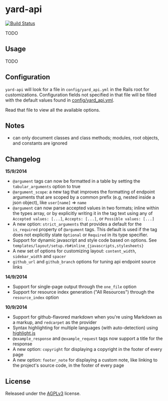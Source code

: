 # yard-api

[![Build Status](https://travis-ci.org/amireh/yard-api.png)](https://travis-ci.org/amireh/yard-api)

TODO

## Usage

TODO

## Configuration

`yard-api` will look for a file in `config/yard_api.yml` in the Rails root for customizations. Configuration fields not specified in that file will be filled with the default values found in [config/yard_api.yml](https://github.com/amireh/yard-api/blob/master/config/yard_api.yml).

Read that file to view all the available options.

## Notes

- can only document classes and class methods; modules, root objects, and constants are ignored

## Changelog

**15/9/2014**

- `@argument` tags can now be formatted in a table by setting the `tabular_arguments` option to true
- `@argument_scope`: a new tag that improves the formatting of endpoint arguments that are scoped by a common prefix (e.g, nested inside a json object), like `user[name]` => `name`
- `@argument` can now parse accepted values in two formats; inline within the types array, or by explicitly writing it in the tag text using any of `Accepted values: [...]`, `Accepts: [...]`, or `Possible values: [...]`
- A new option: `strict_arguments` that provides a default for the `is_required` property of `@argument` tags. This default is used if the tag does not explicitly state `Optional` or `Required` in its type specifier.
- Support for dynamic javascript and style code based on options. See `templates/layout/setup.rb#inline_{javascripts,stylesheets}`
- A new set of options for customizing layout: `content_width`, `sidebar_width` and `spacer`
- `github_url` and `github_branch` options for tuning api endpoint source links

**14/9/2014**

- Support for single-page output through the `one_file` option
- Support for resource index generation ("All Resources") through the `resource_index` option

**10/9/2014**

- Support for github-flavored markdown when you're using Markdown as a markup, and `redcarpet` as the provider
- Syntax highlighting for multiple languages (with auto-detection) using [highlight.js](https://highlightjs.org/)
- `@example_response` and `@example_request` tags now support a title for the response
- A new option: `copyright` for displaying a copyright in the footer of every page
- A new option: `footer_note` for displaying a custom note, like linking to the project's source code, in the footer of every page

## License

Released under the [AGPLv3](http://www.gnu.org/licenses/agpl-3.0.html) license.